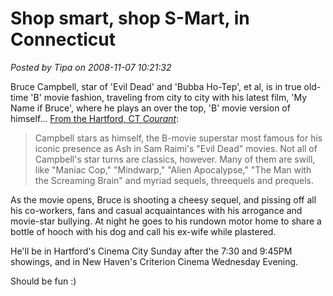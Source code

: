 # Shop smart, shop S-Mart, in Connecticut

*Posted by Tipa on 2008-11-07 10:21:32*

Bruce Campbell, star of 'Evil Dead' and 'Bubba Ho-Tep', et al, is in true old-time 'B' movie fashion, traveling from city to city with his latest film, 'My Name if Bruce', where he plays an over the top, 'B' movie version of himself... [From the Hartford, CT *Courant*](http://www.courant.com/entertainment/movies/reviews/hc-brucerev.artnov07,0,474227.story):


> Campbell stars as himself, the B-movie superstar most famous for his iconic presence as Ash in Sam Raimi's "Evil Dead" movies. Not all of Campbell's star turns are classics, however. Many of them are swill, like "Maniac Cop," "Mindwarp," "Alien Apocalypse," "The Man with the Screaming Brain" and myriad sequels, threequels and prequels.

As the movie opens, Bruce is shooting a cheesy sequel, and pissing off all his co-workers, fans and casual acquaintances with his arrogance and movie-star bullying. At night he goes to his rundown motor home to share a bottle of hooch with his dog and call his ex-wife while plastered.



He'll be in Hartford's Cinema City Sunday after the 7:30 and 9:45PM showings, and in New Haven's Criterion Cinema Wednesday Evening.

Should be fun :)

